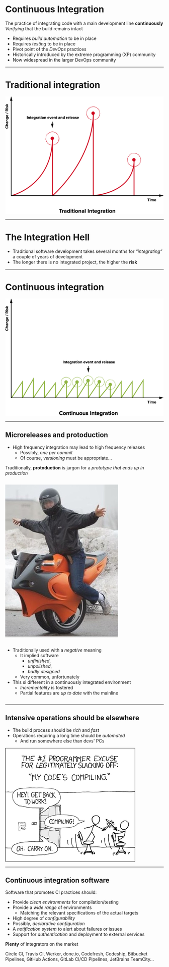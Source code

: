 # Continuous Integration

The practice of integrating code with a main development line **continuously**
<br>
_Verifying_ that the build remains intact
* Requires *build automation* to be in place
* Requires *testing* to be in place
* Pivot point of the *DevOps* practices
* Historically introduced by the extreme programming (XP) community
* Now widespread in the larger DevOps community

---

# Traditional integration

![integration-traditional](https://raw.githubusercontent.com/DanySK/shared-slides/de260d8b34eff7c4a409d98a096a5e7f2e79b4e4/ci/integration-traditional.png)

---

# The Integration Hell

* Traditional software development takes several months for *“integrating”* a couple of years of development
* The longer there is no integrated project, the higher the **risk**

---

# Continuous integration

![integration-traditional](https://raw.githubusercontent.com/DanySK/shared-slides/de260d8b34eff7c4a409d98a096a5e7f2e79b4e4/ci/integration-continuous.png)

---

## Microreleases and protoduction

* High frequency integration may lead to high frequency releases
    * Possibly, *one per commit*
    * Of course, *versioning* must be appropriate...

Traditionally, **protoduction** is jargon for a *prototype that ends up in production*

<div style="display:inline-block;vertical-align:top;">

![](https://raw.githubusercontent.com/DanySK/shared-slides/de260d8b34eff7c4a409d98a096a5e7f2e79b4e4/ci/protoduction.jpg)

</div>
<div style="display:inline-block;">

* Traditionally used with a *negative* meaning
    * It implied software
        * *unfinished*,
        * *unpolished*,
        * *badly designed*
    * Very common, unfortunately
* This si different in a continuously integrated environment
    * *Incrementality* is fostered
    * Partial features are *up to date* with the mainline
</div>

---

## Intensive operations should be elsewhere
* The build process should be *rich* and *fast*
* Operations requiring a long time should be *automated*
    * And run somewhere else than devs' PCs

![](https://raw.githubusercontent.com/DanySK/shared-slides/518047bf7b6686356cad8d9883351c205b7d4f02/ci/compiling.png)

---

## Continuous integration software

Software that promotes CI practices should:
* Provide *clean environments* for compilation/testing
* Provide a *wide range* of environments
    * Matching the relevant specifications of the actual targets
* High degree of *configurability*
* Possibly, *declarative configuration*
* A *notification system* to alert about failures or issues
* Support for *authentication* and deployment to external services

**Plenty** of integrators on the market

Circle CI, Travis CI, Werker, done.io, Codefresh, Codeship, Bitbucket Pipelines, GitHub Actions, GitLab CI/CD Pipelines, JetBrains TeamCity...

